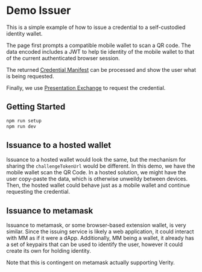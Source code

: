 # Demo Issuer

This is a simple example of how to issue a credential to a self-custodied identity wallet.

The page first prompts a compatible mobile wallet to scan a QR code. The data encoded includes a JWT to help tie identity of the mobile wallet to that of the current authenticated browser session.

The returned [Credential Manifest](https://identity.foundation/credential-manifest/) can be processed and show the user what is being requested.

Finally, we use [Presentation Exchange](https://identity.foundation/presentation-exchange) to request the credential.

## Getting Started

```sh
npm run setup
npm run dev
```

## Issuance to a hosted wallet

Issuance to a hosted wallet would look the same, but the mechanism for sharing the `challengeTokenUrl` would be different. In this demo, we have the mobile wallet scan the QR Code. In a hosted solution, we might have the user copy-paste the data, which is otherwise unweildy between devices. Then, the hosted wallet could behave just as a mobile wallet and continue requesting the credential.

## Issuance to metamask

Issuance to metamask, or some browser-based extension wallet, is very similar. Since the issuing service is likely a web application, it could interact with MM as if it were a dApp. Additionally, MM being a wallet, it already has a set of keypairs that can be used to identify the user, however it could create its own for holding identity.

Note that this is contingent on metamask actually supporting Verity.
